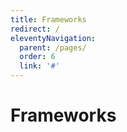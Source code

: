 ```yaml
---
title: Frameworks
redirect: /
eleventyNavigation:
  parent: /pages/
  order: 6
  link: '#'
---
```


# Frameworks
